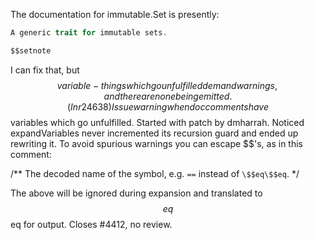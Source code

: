 The documentation for immutable.Set is presently:
```scala
A generic trait for immutable sets.

$$setnote
```
I can fix that, but $$variable-things which go unfulfilled demand warnings, and there are none being emitted.
(In r24638) Issue warning when doccomments have $$variables which go unfulfilled.
Started with patch by dmharrah.  Noticed expandVariables never
incremented its recursion guard and ended up rewriting it.
To avoid spurious warnings you can escape $$'s, as in this comment:

  /** The decoded name of the symbol, e.g. `==` instead of `\$$eq\$$eq`.
   */

The above will be ignored during expansion and translated to $$eq$$eq
for output.  Closes #4412, no review.
